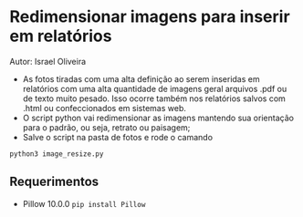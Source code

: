 # Redimensionar imagens para inserir em relatórios

Autor: Israel Oliveira

- As fotos tiradas com uma alta definição ao serem inseridas em relatórios com uma alta quantidade de imagens geral arquivos .pdf ou de texto muito pesado. Isso ocorre também nos relatórios salvos com .html ou confeccionados em sistemas web.
- O script python vai redimensionar as imagens mantendo sua orientação para o padrão, ou seja, retrato ou paisagem;
- Salve o script na pasta de fotos e rode o camando

`python3 image_resize.py`

## Requerimentos

- Pillow 10.0.0
 `pip install Pillow`

